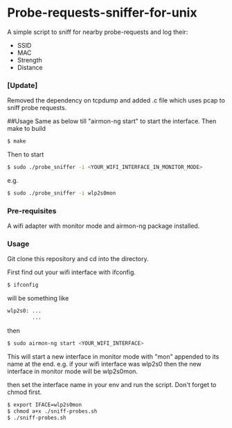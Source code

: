 # Probe-requests-sniffer-for-unix

A simple script to sniff for nearby probe-requests and log their:
  - SSID
  - MAC
  - Strength
  - Distance

### [Update]
Removed the dependency on tcpdump and added .c file which uses pcap to sniff probe requests.

##Usage
Same as below till "airmon-ng start" to start the interface. Then make to build

```sh
$ make
```

Then to start

```sh
$ sudo ./probe_sniffer -i <YOUR_WIFI_INTERFACE_IN_MONITOR_MODE>
```
e.g.
```sh
$ sudo ./probe_sniffer -i wlp2s0mon
```


### Pre-requisites
A wifi adapter with monitor mode and airmon-ng package installed.

### Usage
Git clone this repository and cd into the directory.

First find out your wifi interface with ifconfig.
```sh
$ ifconfig
```
will be something like
```sh
wlp2s0: ...
        ...
```

then
```sh
$ sudo airmon-ng start <YOUR_WIFI_INTERFACE>
```
This will start a new interface in monitor mode with "mon" appended to its name at the end. e.g. if your wifi interface was wlp2s0 then the new interface in monitor mode will be wlp2s0mon.

then set the interface name in your env and run the script. Don't forget to chmod first.
```sh
$ export IFACE=wlp2s0mon
$ chmod a+x ./sniff-probes.sh
$ ./sniff-probes.sh
```
